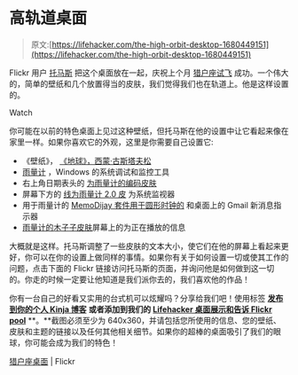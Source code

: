 # 高轨道桌面

> 原文:[https://lifehacker.com/the-high-orbit-desktop-1680449151](https://lifehacker.com/the-high-orbit-desktop-1680449151)

Flickr 用户 [托马斯](https://www.flickr.com/photos/129859993@N06/) 把这个桌面放在一起，庆祝上个月 [猎户座试飞](http://www.nasa.gov/exploration/systems/orion/) 成功。一个伟大的，简单的壁纸和几个放置得当的皮肤，我们觉得我们也在轨道上。他是这样设置的。

Watch

你可能在以前的特色桌面上见过这种壁纸，但托马斯在他的设置中让它看起来像在家里一样。如果你喜欢它的外观，这里是你需要自己设置它:

*   《壁纸》， [《地球》，西蒙·古斯塔夫松](http://simpledesktops.com/browse/desktops/2010/mar/01/earth/)
*   [雨量计](http://rainmeter.net/) ，Windows 的系统调试和监控工具
*   右上角日期表头的 [为雨量计的编码皮肤](http://lilshizzy.deviantart.com/art/Rainmeter-Encoded-v1-2-3-215992941)
*   屏幕下方的 [线为雨量计 2.0 皮](http://rasylver.deviantart.com/art/Lines-2-0-154719861) 为系统监视器
*   用于雨量计的 [MemoDijay 套件用于圆形时钟的](http://dijaysazon.deviantart.com/art/MemoDijay-s-Suite-213346436) 和桌面上的 Gmail 新消息指示器
*   [雨量计的木子子皮肤](http://nomnuggetnom.deviantart.com/art/Muziko-for-Rainmeter-314928622)屏幕上的为正在播放的信息

大概就是这样。托马斯调整了一些皮肤的文本大小，使它们在他的屏幕上看起来更好，你可以在你的设置上做同样的事情。如果你有关于如何设置一切或使其工作的问题，点击下面的 Flickr 链接访问托马斯的页面，并询问他是如何做到这一切的。你走的时候一定要让他知道是我们派你去的，我们喜欢他的作品！

你有一台自己的好看又实用的台式机可以炫耀吗？分享给我们吧！使用标签 [**发布到你的个人 Kinja 博客**](http://kinja.com/desktop-showcase) **或者添加到我们的** [**Lifehacker 桌面展示和告诉 Flickr pool**](http://www.flickr.com/groups/lifehacker-desktop-showandtell/) **。**截图必须至少为 640x360，并请包括您所使用的信息、您的壁纸、皮肤和主题的链接以及任何其他相关细节。如果你的超棒的桌面吸引了我们的眼球，你可能会成为我们的特色！

[猎户座桌面](https://www.flickr.com/photos/129859993@N06/15765927130/in/pool-lifehacker-desktop-showandtell) | Flickr